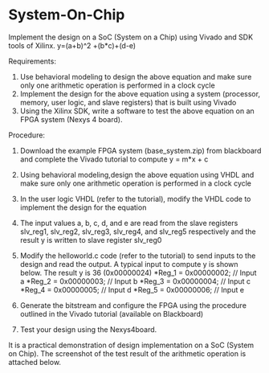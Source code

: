 # System-On-Chip

Implement the design on a SoC (System on a Chip) using Vivado and SDK tools of Xilinx.
y=(a+b)^2 +(b*c)+(d-e)

Requirements:
1. Use behavioral modeling to design the above equation and make sure only one arithmetic operation is performed in a clock cycle
2. Implement the design for the above equation using a system (processor, memory, user logic, and slave registers) that is built using Vivado
3. Using the Xilinx SDK, write a software to test the above equation on an FPGA system (Nexys 4 board).


Procedure:
1. Download the example FPGA system (base_system.zip) from blackboard and complete the Vivado tutorial to compute y = m*x + c
2. Using behavioral modeling,design the above equation using VHDL and make sure only one arithmetic operation is performed in a clock cycle
3. In the user logic VHDL (refer to the tutorial), modify the VHDL code to implement the design for the equation
4. The input values a, b, c, d, and e are read from the slave registers slv_reg1, slv_reg2, slv_reg3, slv_reg4, and slv_reg5 respectively and the result y is written to slave register slv_reg0

5. Modify the helloworld.c code (refer to the tutorial) to send inputs to the design and read the output. A typical input to compute y is shown below. The result y is 36
(0x00000024)
     *Reg_1 = 0x00000002; // Input a
     *Reg_2 = 0x00000003; // Input b
     *Reg_3 = 0x00000004; // Input c
     *Reg_4 = 0x00000005; // Input d
    *Reg_5 = 0x00000006; // Input e
6. Generate the bitstream and configure the FPGA using the procedure outlined in the Vivado tutorial (available on Blackboard)
7. Test your design using the Nexys4board.

It is a practical demonstration of design implementation on a SoC (System on Chip). The screenshot of the test result of the arithmetic operation is attached below.
